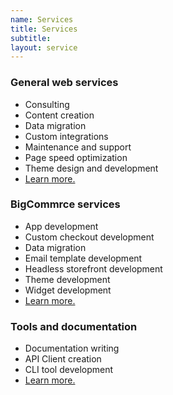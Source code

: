 ```yaml
---
name: Services
title: Services
subtitle:
layout: service
---
```


### General web services

* Consulting
* Content creation
* Data migration
* Custom integrations
* Maintenance and support
* Page speed optimization
* Theme design and development
* [Learn more.](/services/web)

### BigCommrce services

* App development
* Custom checkout development
* Data migration
* Email template development
* Headless storefront development
* Theme development
* Widget development
* [Learn more.](/services/bigcommerce)


### Tools and documentation

* Documentation writing
* API Client creation
* CLI tool development
* [Learn more.](/services/tools)